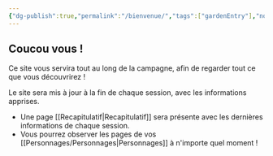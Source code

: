 ```yaml
---
{"dg-publish":true,"permalink":"/bienvenue/","tags":["gardenEntry"],"noteIcon":""}
---
```



## Coucou vous !

Ce site vous servira tout au long de la campagne, afin de regarder tout ce que vous découvrirez !

Le site sera mis à jour à la fin de chaque session, avec les informations apprises.

- Une page [[Recapitulatif\|Recapitulatif]] sera présente avec les dernières informations de chaque session.
- Vous pourrez observer les pages de vos [[Personnages/Personnages\|Personnages]] à n'importe quel moment !
  
  